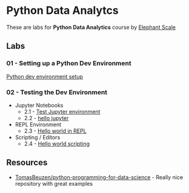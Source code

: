 # Python Data Analytcs

These are labs for **Python Data Analytics** course by [Elephant Scale](https://elephantscale.com/)

## Labs

### 01 - Setting up a Python Dev Environment

[Python dev environment setup](01-dev-env-setup/README.md)

### 02 - Testing the Dev Environment

* Jupyter Notebooks
    * 2.1 - [Test Jupyter environment](01-dev-env-setup/testing-123.ipynb)
    * 2.2 - [hello jupyter](02-helloworld/hello-jupyter.ipynb)
* REPL Environment
    * 2.3 - [Hello world in REPL](02-helloworld/REPL.md)
* Scripting / Editors
    * 2.4 - [Hello world scripting](02-helloworld/Script.md)



## Resources

* [TomasBeuzen/python-programming-for-data-science](https://github.com/TomasBeuzen/python-programming-for-data-science) - Really nice repository with great examples